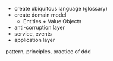 
- create ubiquitous language (glossary)
- create domain model
  - Entities + Value Objects
- anti-corruption layer
- service, events
- application layer

pattern, principles, practice of ddd